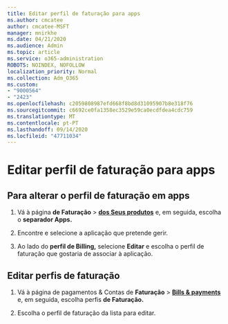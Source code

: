 ```yaml
---
title: Editar perfil de faturação para apps
ms.author: cmcatee
author: cmcatee-MSFT
manager: mnirkhe
ms.date: 04/21/2020
ms.audience: Admin
ms.topic: article
ms.service: o365-administration
ROBOTS: NOINDEX, NOFOLLOW
localization_priority: Normal
ms.collection: Adm_O365
ms.custom:
- "9000564"
- "2423"
ms.openlocfilehash: c2059808987efd668f8bd8d31095907b8e318f76
ms.sourcegitcommit: c6692ce0fa1358ec3529e59ca0ecdfdea4cdc759
ms.translationtype: MT
ms.contentlocale: pt-PT
ms.lasthandoff: 09/14/2020
ms.locfileid: "47711034"
---
```

# <a name="edit-billing-profile-for-apps"></a>Editar perfil de faturação para apps

## <a name="to-change-the-billing-profile-on-apps"></a>Para alterar o perfil de faturação em apps

1. Vá à página **de Faturação**  >  **[dos Seus produtos](https://go.microsoft.com/fwlink/p/?linkid=842054)** e, em seguida, escolha o **separador Apps.**

2. Encontre e selecione a aplicação que pretende gerir.  

3. Ao lado do **perfil de Billing,** selecione **Editar** e escolha o perfil de faturação que gostaria de associar à aplicação.

## <a name="edit-billing-profiles"></a>Editar perfis de faturação

1. Vá à página de pagamentos & Contas de **Faturação**  >  **[Bills & payments](https://go.microsoft.com/fwlink/p/?linkid=848039)** e, em seguida, escolha perfis **de Faturação.**

2. Escolha o perfil de faturação da lista para editar.
